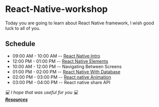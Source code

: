 # React-Native-workshop

Today you are going to learn about React Native framework, I wish good luck to all of you.

## Schedule

- 09:00 AM - 10:00 AM -- [React Native Intro](./React-native.md)
- 12:00 PM - 01:00 PM -- [React Native Elements](./RN-Elements.md)
- 10:00 AM - 12:00 PM -- Navigating Between Screens
- 01:00 PM - 02:00 PM -- [React Native With Database](./RN-connect-Database.md)
- 02:00 PM - 03:00 PM -- [React native Animation](./React-Native-Animation.md)
- 03:00 PM - 04:00 PM -- React native share API

_:computer: I hope that was useful for you :computer:_
<br>
**_[Resources](./resources.md)_**
